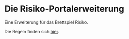 Die Risiko-Portalerweiterung
============================

Eine Erweiterung für das Brettspiel Risiko.

Die Regeln finden sich [hier](regeln.md).